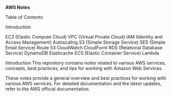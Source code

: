 **AWS Notes**  


Table of Contents

Introduction

EC2 (Elastic Compute Cloud)
VPC (Virtual Private Cloud)
IAM (Identity and Access Management)
Autoscaling
S3 (Simple Storage Service)
SES (Simple Email Service)
Route 53
CloudWatch
CloudFornt
RDS (Relational Database Service)
DynamoDB
Elasticache
ECS (Elastic Container Service)
Lambda



Introduction
This repository contains notes related to various AWS services, concepts, best practices, and tips for working with Amazon Web Services.

These notes provide a general overview and best practices for working with various AWS services. For detailed documentation and the latest updates, refer to the AWS official documentation.
